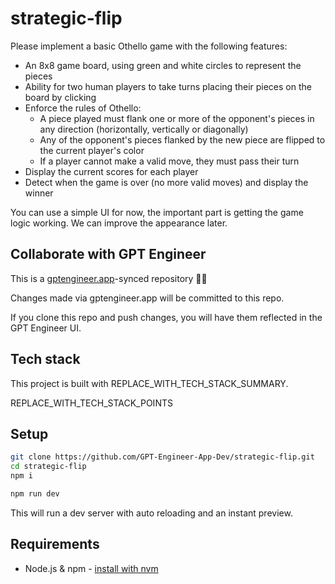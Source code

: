 # strategic-flip

Please implement a basic Othello game with the following features:

- An 8x8 game board, using green and white circles to represent the pieces
- Ability for two human players to take turns placing their pieces on the board by clicking 
- Enforce the rules of Othello:
  - A piece played must flank one or more of the opponent's pieces in any direction (horizontally, vertically or diagonally)
  - Any of the opponent's pieces flanked by the new piece are flipped to the current player's color
  - If a player cannot make a valid move, they must pass their turn
- Display the current scores for each player
- Detect when the game is over (no more valid moves) and display the winner

You can use a simple UI for now, the important part is getting the game logic working. We can improve the appearance later.

## Collaborate with GPT Engineer

This is a [gptengineer.app](https://gptengineer.app)-synced repository 🌟🤖

Changes made via gptengineer.app will be committed to this repo.

If you clone this repo and push changes, you will have them reflected in the GPT Engineer UI.

## Tech stack

This project is built with REPLACE_WITH_TECH_STACK_SUMMARY.

REPLACE_WITH_TECH_STACK_POINTS

## Setup

```sh
git clone https://github.com/GPT-Engineer-App-Dev/strategic-flip.git
cd strategic-flip
npm i
```

```sh
npm run dev
```

This will run a dev server with auto reloading and an instant preview.

## Requirements

- Node.js & npm - [install with nvm](https://github.com/nvm-sh/nvm#installing-and-updating)
